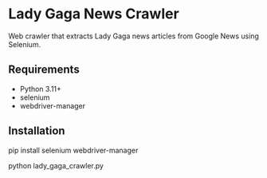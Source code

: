 # Lady Gaga News Crawler

Web crawler that extracts Lady Gaga news articles from Google News using Selenium.

## Requirements
- Python 3.11+
- selenium
- webdriver-manager

## Installation
pip install selenium webdriver-manager

python lady_gaga_crawler.py